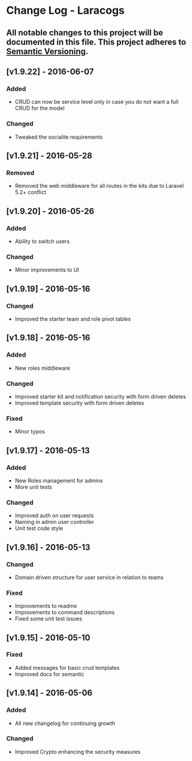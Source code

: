 # Change Log - Laracogs
All notable changes to this project will be documented in this file.
This project adheres to [Semantic Versioning](http://semver.org/).
----

## [v1.9.22] - 2016-06-07
### Added
- CRUD can now be service level only in case you do not want a full CRUD for the model
### Changed
- Tweaked the socialite requirements

## [v1.9.21] - 2016-05-28
### Removed
- Removed the web middleware for all routes in the kits due to Laravel 5.2+ conflict

## [v1.9.20] - 2016-05-26
### Added
- Ability to switch users
### Changed
- Minor improvements to UI

## [v1.9.19] - 2016-05-16
### Changed
- Improved the starter team and role pivot tables

## [v1.9.18] - 2016-05-16
### Added
- New roles middleware
### Changed
- Improved starter kit and notification security with form driven deletes
- Improved template security with form driven deletes
### Fixed
- Minor typos

## [v1.9.17] - 2016-05-13
### Added
- New Roles management for admins
- More unit tests
### Changed
- Improved auth on user requests
- Naming in admin user controller
- Unit test code style

## [v1.9.16] - 2016-05-13
### Changed
- Domain driven structure for user service in relation to teams
### Fixed
- Improvements to readme
-  Improvements to command descriptions
-  Fixed some unit test issues

## [v1.9.15] - 2016-05-10
### Fixed
- Added messages for basic crud templates
- Improved docs for semantic

## [v1.9.14] - 2016-05-06
### Added
- All new changelog for continuing growth
### Changed
- Improved Crypto enhancing the security measures
